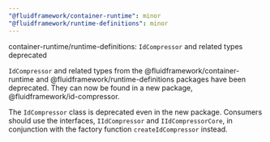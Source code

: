 ```yaml
---
"@fluidframework/container-runtime": minor
"@fluidframework/runtime-definitions": minor
---
```


container-runtime/runtime-definitions: `IdCompressor` and related types deprecated

`IdCompressor` and related types from the @fluidframework/container-runtime and @fluidframework/runtime-definitions
packages have been deprecated. They can now be found in a new package, @fluidframework/id-compressor.

The `IdCompressor` class is deprecated even in the new package. Consumers should use the interfaces, `IIdCompressor` and
`IIdCompressorCore`, in conjunction with the factory function `createIdCompressor` instead.
